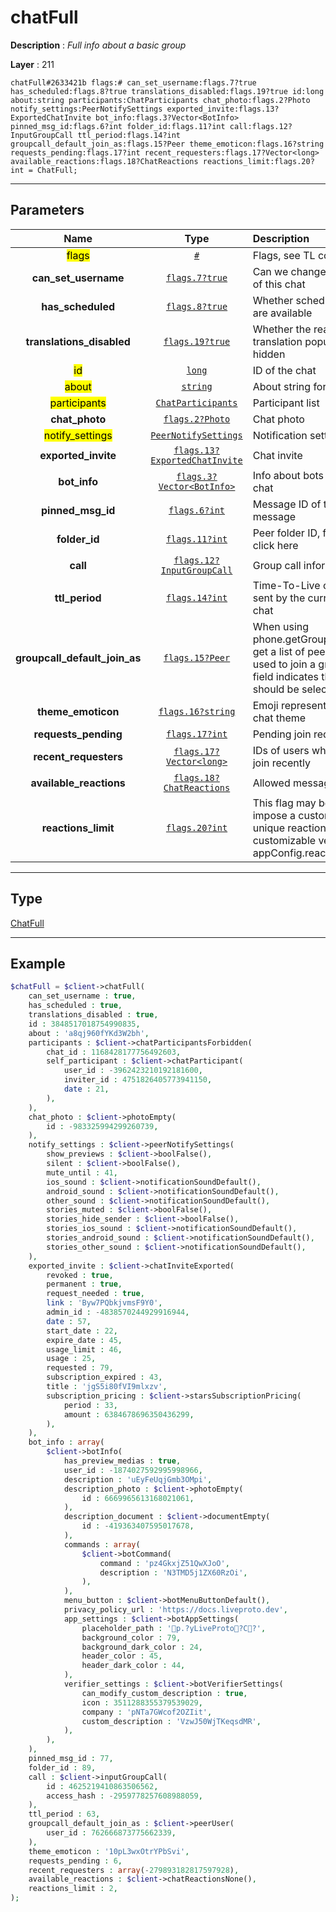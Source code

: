 # chatFull

**Description** : *Full info about a basic group*

**Layer** : 211

```tl
chatFull#2633421b flags:# can_set_username:flags.7?true has_scheduled:flags.8?true translations_disabled:flags.19?true id:long about:string participants:ChatParticipants chat_photo:flags.2?Photo notify_settings:PeerNotifySettings exported_invite:flags.13?ExportedChatInvite bot_info:flags.3?Vector<BotInfo> pinned_msg_id:flags.6?int folder_id:flags.11?int call:flags.12?InputGroupCall ttl_period:flags.14?int groupcall_default_join_as:flags.15?Peer theme_emoticon:flags.16?string requests_pending:flags.17?int recent_requesters:flags.17?Vector<long> available_reactions:flags.18?ChatReactions reactions_limit:flags.20?int = ChatFull;
```

---

## Parameters

| Name | Type | Description |
| :---: | :---: | :--- |
| <mark>flags</mark> | [`#`](type/#) | Flags, see TL conditional fields |
| **can_set_username** | [`flags.7?true`](type/true) | Can we change the username of this chat |
| **has_scheduled** | [`flags.8?true`](type/true) | Whether scheduled messages are available |
| **translations_disabled** | [`flags.19?true`](type/true) | Whether the real-time chat translation popup should be hidden |
| <mark>id</mark> | [`long`](type/long) | ID of the chat |
| <mark>about</mark> | [`string`](type/string) | About string for this chat |
| <mark>participants</mark> | [`ChatParticipants`](type/ChatParticipants) | Participant list |
| **chat_photo** | [`flags.2?Photo`](type/Photo) | Chat photo |
| <mark>notify_settings</mark> | [`PeerNotifySettings`](type/PeerNotifySettings) | Notification settings |
| **exported_invite** | [`flags.13?ExportedChatInvite`](type/ExportedChatInvite) | Chat invite |
| **bot_info** | [`flags.3?Vector<BotInfo>`](type/BotInfo) | Info about bots that are in this chat |
| **pinned_msg_id** | [`flags.6?int`](type/int) | Message ID of the last pinned message |
| **folder_id** | [`flags.11?int`](type/int) | Peer folder ID, for more info click here |
| **call** | [`flags.12?InputGroupCall`](type/InputGroupCall) | Group call information |
| **ttl_period** | [`flags.14?int`](type/int) | Time-To-Live of messages sent by the current user to this chat |
| **groupcall_default_join_as** | [`flags.15?Peer`](type/Peer) | When using phone.getGroupCallJoinAs to get a list of peers that can be used to join a group call, this field indicates the peer that should be selected by default |
| **theme_emoticon** | [`flags.16?string`](type/string) | Emoji representing a specific chat theme |
| **requests_pending** | [`flags.17?int`](type/int) | Pending join requests » |
| **recent_requesters** | [`flags.17?Vector<long>`](type/long) | IDs of users who requested to join recently |
| **available_reactions** | [`flags.18?ChatReactions`](type/ChatReactions) | Allowed message reactions » |
| **reactions_limit** | [`flags.20?int`](type/int) | This flag may be used to impose a custom limit of unique reactions (i.e. a customizable version of appConfig.reactions_uniq_max) |

---

## Type

[ChatFull](type/ChatFull)

---

## Example

```php
$chatFull = $client->chatFull(
	can_set_username : true,
	has_scheduled : true,
	translations_disabled : true,
	id : 3848517018754990835,
	about : 'a8qj960fYKd3W2bh',
	participants : $client->chatParticipantsForbidden(
		chat_id : 1168428177756492603,
		self_participant : $client->chatParticipant(
			user_id : -3962423210192181600,
			inviter_id : 4751826405773941150,
			date : 21,
		),
	),
	chat_photo : $client->photoEmpty(
		id : -983325994299260739,
	),
	notify_settings : $client->peerNotifySettings(
		show_previews : $client->boolFalse(),
		silent : $client->boolFalse(),
		mute_until : 41,
		ios_sound : $client->notificationSoundDefault(),
		android_sound : $client->notificationSoundDefault(),
		other_sound : $client->notificationSoundDefault(),
		stories_muted : $client->boolFalse(),
		stories_hide_sender : $client->boolFalse(),
		stories_ios_sound : $client->notificationSoundDefault(),
		stories_android_sound : $client->notificationSoundDefault(),
		stories_other_sound : $client->notificationSoundDefault(),
	),
	exported_invite : $client->chatInviteExported(
		revoked : true,
		permanent : true,
		request_needed : true,
		link : 'Byw7PQbkjvmsF9Y0',
		admin_id : -4838570244929916944,
		date : 57,
		start_date : 22,
		expire_date : 45,
		usage_limit : 46,
		usage : 25,
		requested : 79,
		subscription_expired : 43,
		title : 'jgS5i80fVI9mlxzv',
		subscription_pricing : $client->starsSubscriptionPricing(
			period : 33,
			amount : 6384678696350436299,
		),
	),
	bot_info : array(
		$client->botInfo(
			has_preview_medias : true,
			user_id : -1874027592995998966,
			description : 'uEyFeUqjGmb3OMpi',
			description_photo : $client->photoEmpty(
				id : 6669965613168021061,
			),
			description_document : $client->documentEmpty(
				id : -419363407595017678,
			),
			commands : array(
				$client->botCommand(
					command : 'pz4GkxjZ51QwXJoO',
					description : 'N3TMD5j1ZX60RzOi',
				),
			),
			menu_button : $client->botMenuButtonDefault(),
			privacy_policy_url : 'https://docs.liveproto.dev',
			app_settings : $client->botAppSettings(
				placeholder_path : 'p.?yLiveProto?C?',
				background_color : 79,
				background_dark_color : 24,
				header_color : 45,
				header_dark_color : 44,
			),
			verifier_settings : $client->botVerifierSettings(
				can_modify_custom_description : true,
				icon : 3511288355379539029,
				company : 'pNTa7GWcof2OZIit',
				custom_description : 'VzwJ50WjTKeqsdMR',
			),
		),
	),
	pinned_msg_id : 77,
	folder_id : 89,
	call : $client->inputGroupCall(
		id : 4625219410863506562,
		access_hash : -2959778257608988059,
	),
	ttl_period : 63,
	groupcall_default_join_as : $client->peerUser(
		user_id : 762666873775662339,
	),
	theme_emoticon : '10pL3wxOtrYPbSvi',
	requests_pending : 6,
	recent_requesters : array(-279893182817597928),
	available_reactions : $client->chatReactionsNone(),
	reactions_limit : 2,
);
```